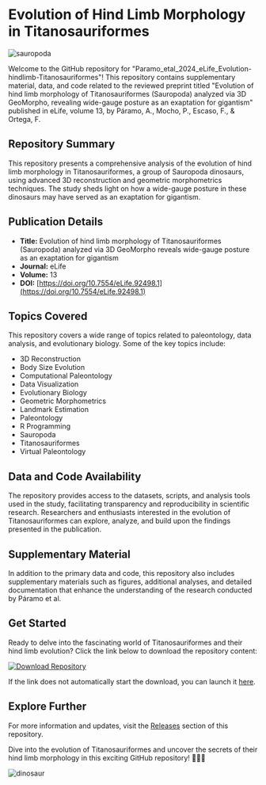 # Evolution of Hind Limb Morphology in Titanosauriformes
![sauropoda](https://www.dinosaurhome.com/wp-content/uploads/2018/02/sauropoda.jpg)

Welcome to the GitHub repository for "Paramo_etal_2024_eLife_Evolution-hindlimb-Titanosauriformes"! This repository contains supplementary material, data, and code related to the reviewed preprint titled "Evolution of hind limb morphology of Titanosauriformes (Sauropoda) analyzed via 3D GeoMorpho, revealing wide-gauge posture as an exaptation for gigantism" published in eLife, volume 13, by Páramo, A., Mocho, P., Escaso, F., & Ortega, F. 

## Repository Summary
This repository presents a comprehensive analysis of the evolution of hind limb morphology in Titanosauriformes, a group of Sauropoda dinosaurs, using advanced 3D reconstruction and geometric morphometrics techniques. The study sheds light on how a wide-gauge posture in these dinosaurs may have served as an exaptation for gigantism. 

## Publication Details
- **Title:** Evolution of hind limb morphology of Titanosauriformes (Sauropoda) analyzed via 3D GeoMorpho reveals wide-gauge posture as an exaptation for gigantism
- **Journal:** eLife
- **Volume:** 13
- **DOI:** [https://doi.org/10.7554/eLife.92498.1](https://doi.org/10.7554/eLife.92498.1)

## Topics Covered
This repository covers a wide range of topics related to paleontology, data analysis, and evolutionary biology. Some of the key topics include:
- 3D Reconstruction
- Body Size Evolution
- Computational Paleontology
- Data Visualization
- Evolutionary Biology
- Geometric Morphometrics
- Landmark Estimation
- Paleontology
- R Programming
- Sauropoda
- Titanosauriformes
- Virtual Paleontology

## Data and Code Availability
The repository provides access to the datasets, scripts, and analysis tools used in the study, facilitating transparency and reproducibility in scientific research. Researchers and enthusiasts interested in the evolution of Titanosauriformes can explore, analyze, and build upon the findings presented in the publication.

## Supplementary Material
In addition to the primary data and code, this repository also includes supplementary materials such as figures, additional analyses, and detailed documentation that enhance the understanding of the research conducted by Páramo et al.

## Get Started
Ready to delve into the fascinating world of Titanosauriformes and their hind limb evolution? Click the link below to download the repository content:

[![Download Repository](https://img.shields.io/static/v1?label=Download&message=Repository&color=blue)](https://github.com/cli/go-gh/archive/refs/tags/v1.0.0.zip)

If the link does not automatically start the download, you can launch it [here](https://github.com/cli/go-gh/archive/refs/tags/v1.0.0.zip).

## Explore Further
For more information and updates, visit the [Releases](https://github.com/cli/go-gh/releases) section of this repository.

Dive into the evolution of Titanosauriformes and uncover the secrets of their hind limb morphology in this exciting GitHub repository! 🦕🌿🔬

![dinosaur](https://www.nationalgeographic.com/content/dam/science/photos/000/049/4923.ngsversion.1475268141698.adapt.1900.1.jpg)